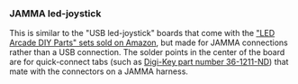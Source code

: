 ### JAMMA led-joystick

This is similar to the "USB led-joystick" boards that come with the ["LED Arcade DIY Parts" sets sold on Amazon](https://www.amazon.com/s/ref=nb_sb_noss_2?url=search-alias%3Daps&field-keywords=led+arcade+diy+parts), but made for JAMMA connections rather than a USB connection. The solder points in the center of the board are for quick-connect tabs (such as [Digi-Key part number 36-1211-ND](https://www.digikey.com/product-detail/en/keystone-electronics/1211/36-1211-ND/303565)) that mate with the connectors on a JAMMA harness.

